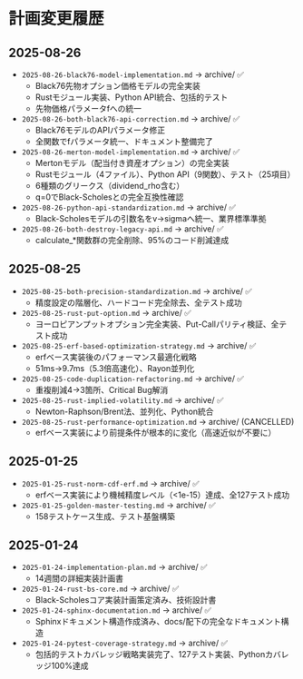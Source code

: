 # 計画変更履歴

## 2025-08-26
- `2025-08-26-black76-model-implementation.md` → archive/ ✅
  - Black76先物オプション価格モデルの完全実装
  - Rustモジュール実装、Python API統合、包括的テスト
  - 先物価格パラメータfへの統一
- `2025-08-26-both-black76-api-correction.md` → archive/ ✅
  - Black76モデルのAPIパラメータ修正
  - 全関数でfパラメータ統一、ドキュメント整備完了
- `2025-08-26-merton-model-implementation.md` → archive/ ✅
  - Mertonモデル（配当付き資産オプション）の完全実装
  - Rustモジュール（4ファイル）、Python API（9関数）、テスト（25項目）
  - 6種類のグリークス（dividend_rho含む）
  - q=0でBlack-Scholesとの完全互換性確認
- `2025-08-26-python-api-standardization.md` → archive/ ✅
  - Black-Scholesモデルの引数名をv→sigmaへ統一、業界標準準拠
- `2025-08-26-both-destroy-legacy-api.md` → archive/ ✅
  - calculate_*関数群の完全削除、95%のコード削減達成

## 2025-08-25
- `2025-08-25-both-precision-standardization.md` → archive/ ✅
  - 精度設定の階層化、ハードコード完全除去、全テスト成功
- `2025-08-25-rust-put-option.md` → archive/ ✅
  - ヨーロピアンプットオプション完全実装、Put-Callパリティ検証、全テスト成功
- `2025-08-25-erf-based-optimization-strategy.md` → archive/ ✅
  - erfベース実装後のパフォーマンス最適化戦略
  - 51ms→9.7ms（5.3倍高速化）、Rayon並列化
- `2025-08-25-code-duplication-refactoring.md` → archive/ ✅
  - 重複削減4→3箇所、Critical Bug解消
- `2025-08-25-rust-implied-volatility.md` → archive/ ✅
  - Newton-Raphson/Brent法、並列化、Python統合
- `2025-08-25-rust-performance-optimization.md` → archive/ (CANCELLED)
  - erfベース実装により前提条件が根本的に変化（高速近似が不要に）

## 2025-01-25
- `2025-01-25-rust-norm-cdf-erf.md` → archive/ ✅
  - erfベース実装により機械精度レベル（<1e-15）達成、全127テスト成功
- `2025-01-25-golden-master-testing.md` → archive/ ✅
  - 158テストケース生成、テスト基盤構築

## 2025-01-24
- `2025-01-24-implementation-plan.md` → archive/ ✅
  - 14週間の詳細実装計画書
- `2025-01-24-rust-bs-core.md` → archive/ ✅
  - Black-Scholesコア実装計画策定済み、技術設計書
- `2025-01-24-sphinx-documentation.md` → archive/ ✅
  - Sphinxドキュメント構造作成済み、docs/配下の完全なドキュメント構造
- `2025-01-24-pytest-coverage-strategy.md` → archive/ ✅
  - 包括的テストカバレッジ戦略実装完了、127テスト実装、Pythonカバレッジ100%達成
